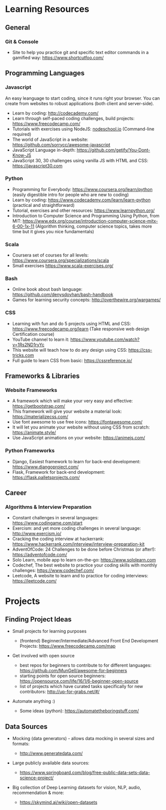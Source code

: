 Learning Resources
=========================

## General

### Git & Console

  * Site to help you practice git and specific text editor commands in a gamified way: https://www.shortcutfoo.com/

## Programming Languages

### Javascript

An easy leanguage to start coding, since it runs right your browser. You can create from websites to robust applications (both client and server-side).

  * Learn by coding: http://codecademy.com/
  * Learn through self-paced coding challenges, build projects: https://www.freecodecamp.com/
  * Tutorials with exercises using NodeJS: [nodeschool.io](https://nodeschool.io/) (Command-line required)
  * The world of JavaScript in a website: https://github.com/sorrycc/awesome-javascript
  * JavaScript Language in-depth: https://github.com/getify/You-Dont-Know-JS
  * JavaScript 30, 30 challenges using vanilla JS with HTML and CSS: https://javascript30.com

### Python
  * Programming for Everybody: https://www.coursera.org/learn/python (easily digestible intro for people who are new to coding)
  * Learn by coding: https://www.codecademy.com/learn/learn-python (practical and straightforward)
  * Tutorial, exercises and other resources: https://www.learnpython.org/
  * Introduction to Computer Science and Programming Using Python, from MIT: https://www.edx.org/course/introduction-computer-science-mitx-6-00-1x-11 (Algorithm thinking, computer science topics, takes more time but it gives you nice fundamentals)

### Scala

  * Coursera set of courses for all levels: https://www.coursera.org/specializations/scala
  * Small exercises https://www.scala-exercises.org/

### Bash

  * Online book about bash language: https://github.com/denysdovhan/bash-handbook
  * Games for learning security concepts: http://overthewire.org/wargames/

### CSS

  * Learning with fun and do 5 projects using HTML and CSS: https://www.freecodecamp.org/learn (Take responsive web design Certification course)
  * YouTube channel to learn it: https://www.youtube.com/watch?v=1Rs2ND1ryYc
  * This website will teach how to do any design using CSS: https://css-tricks.com
  * Full guide to learn CSS from basic: https://cssreference.io/


## Frameworks & Libraries

### Website Frameworks

  * A framework which will make your very easy and effective: https://getbootstrap.com/
  * This framework will give your website a material look: https://materializecss.com/
  * Use font awesome to use free icons: https://fontawesome.com/
  * It will let you animate your website without using CSS from scratch: https://animate.style/
  * Use JavaScript animations on your website: https://animejs.com/

### Python Frameworks

  * Django, Easiest framework to learn for back-end development: https://www.djangoproject.com/
  * Flask, Framework for back-end development: https://flask.palletsprojects.com/

## Career

### Algorithms & Interview Preparation

  * Constant challenges in several languages: https://www.codingame.com/start
  * Exercism: and yet more coding challenges in several language: http://www.exercism.io/
  * Cracking the coding interview at hackerrank: https://www.hackerrank.com/interview/interview-preparation-kit
  * AdventOfCode: 24 Challenges to be done before Christmas (or after!): https://adventofcode.com/
  * Solo Learn, mobile app to learn on-the-go: https://www.sololearn.com
  * Codechef, The best website to practice your coding skills with monthly challenges: https://www.codechef.com/
  * Leetcode, A website to learn and to practice for coding interviews: https://leetcode.com/



Projects
=========================

## Finding Project Ideas

* Small projects for learning purposes
  * (frontend) Beginner/Intermediate/Advanced Front End Development Projects: https://www.freecodecamp.com/map

* Get involved with open source
  * best repos for beginners to contribute to for different languages: https://github.com/MunGell/awesome-for-beginners
  * starting points for open source beginners: https://opensource.com/life/16/1/6-beginner-open-source
  * list of projects which have curated tasks specifically for new contributors: http://up-for-grabs.net/#/

* Automate anything :)   
  * Some ideas (python): https://automatetheboringstuff.com/



## Data Sources

* Mocking (data generators) - allows data mocking in several sizes and formats:
  * http://www.generatedata.com/

* Large publicly available data sources:
  * https://www.springboard.com/blog/free-public-data-sets-data-science-project/

* Big collection of Deep Learning datasets for vision, NLP, audio, recommendation & more:
  * https://skymind.ai/wiki/open-datasets
